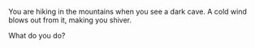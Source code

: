 You are hiking in the mountains when you see a dark cave. A cold wind blows out from it, making you shiver.

What do you do?

